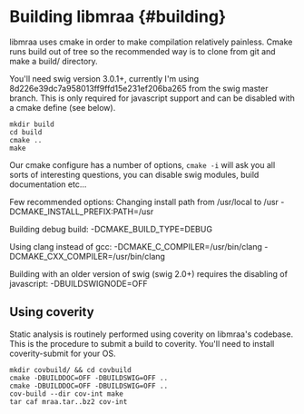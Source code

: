 Building libmraa                         {#building}
===============

libmraa uses cmake in order to make compilation relatively painless. Cmake runs
build out of tree so the recommended way is to clone from git and make a build/ directory.

You'll need swig version 3.0.1+, currently I'm using
8d226e39dc7a958013ff9ffd15e231ef206ba265 from the swig master branch. This is
only required for javascript support and can be disabled with a cmake define
(see below).

~~~~~~~~~~~~~{.sh}
mkdir build
cd build
cmake ..
make
~~~~~~~~~~~~~

Our cmake configure has a number of options, `cmake -i` will ask you all sorts
of interesting questions, you can disable swig modules, build documentation
etc...

Few recommended options:
Changing install path from /usr/local to /usr
-DCMAKE_INSTALL_PREFIX:PATH=/usr

Building debug build:
-DCMAKE_BUILD_TYPE=DEBUG

Using clang instead of gcc:
 -DCMAKE_C_COMPILER=/usr/bin/clang -DCMAKE_CXX_COMPILER=/usr/bin/clang

Building with an older version of swig (swig 2.0+) requires the disabling of javascript:
 -DBUILDSWIGNODE=OFF

Using coverity
--------------

Static analysis is routinely performed using coverity on libmraa's codebase.
This is the procedure to submit a build to coverity. You'll need to install
coverity-submit for your OS.

~~~~~~~~~~~~~{.sh}
mkdir covbuild/ && cd covbuild
cmake -DBUILDDOC=OFF -DBUILDSWIG=OFF ..
cmake -DBUILDDOC=OFF -DBUILDSWIG=OFF ..
cov-build --dir cov-int make
tar caf mraa.tar..bz2 cov-int
~~~~~~~~~~~~~
